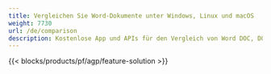 ```yaml
---
title: Vergleichen Sie Word-Dokumente unter Windows, Linux und macOS 
weight: 7730
url: /de/comparison
description: Kostenlose App und APIs für den Vergleich von Word DOC, DOCX, DOCM, DOTM, RTF, DOT und ODT
---
```


{{< blocks/products/pf/agp/feature-solution >}} 

